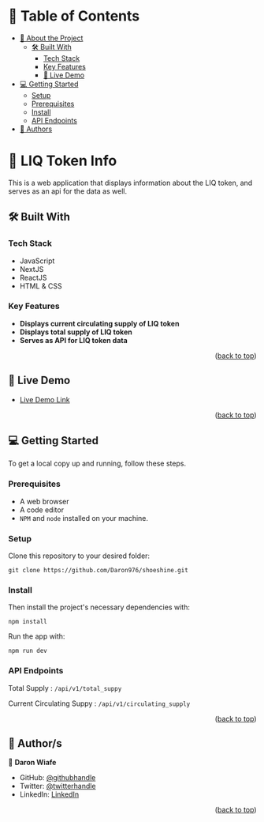 <a name="readme-top"></a>

# 📗 Table of Contents

- [📖 About the Project](#about-project)
  - [🛠 Built With](#built-with)
    - [Tech Stack](#tech-stack)
    - [Key Features](#key-features)
    - [🚀 Live Demo](#live-demo)
- [💻 Getting Started](#getting-started)
  - [Setup](#setup)
  - [Prerequisites](#prerequisites)
  - [Install](#install)
  - [API Endpoints](#api-endpoints)
- [👥 Authors](#authors)

<!-- PROJECT DESCRIPTION -->

# 📖 LIQ Token Info <a name="about-project"></a>

This is a web application that displays information about the LIQ token, and serves as an api for the data as well.

## 🛠 Built With <a name="built-with"></a>

### Tech Stack <a name="tech-stack"></a>

- JavaScript
- NextJS
- ReactJS
- HTML & CSS

<!-- Features -->

### Key Features <a name="key-features"></a>

- **Displays current circulating supply of LIQ token**
- **Displays total supply of LIQ token**
- **Serves as API for LIQ token data**

<p align="right">(<a href="#readme-top">back to top</a>)</p>

<!-- LIVE DEMO -->

## 🚀 Live Demo <a name="live-demo"></a>

- [Live Demo Link]()

<p align="right">(<a href="#readme-top">back to top</a>)</p>

## 💻 Getting Started <a name="getting-started"></a>

To get a local copy up and running, follow these steps.

### Prerequisites

- A web browser
- A code editor
- `NPM` and `node` installed on your machine.

### Setup

Clone this repository to your desired folder:

```
git clone https://github.com/Daron976/shoeshine.git
```

### Install

Then install the project's necessary dependencies with:

```
npm install
```

Run the app with:

```
npm run dev
```

### API Endpoints

Total Supply : `/api/v1/total_suppy`

Current Circulating Suppy : `/api/v1/circulating_supply`

<p align="right">(<a href="#readme-top">back to top</a>)</p>

<!-- AUTHORS -->

## 👥 Author/s <a name="authors"></a>

👤 **Daron Wiafe**

- GitHub: [@githubhandle](https://github.com/Daron976)
- Twitter: [@twitterhandle](https://twitter.com/WiafeDaron)
- LinkedIn: [LinkedIn](https://www.linkedin.com/in/daronkwiafe/)

<p align="right">(<a href="#readme-top">back to top</a>)</p>
